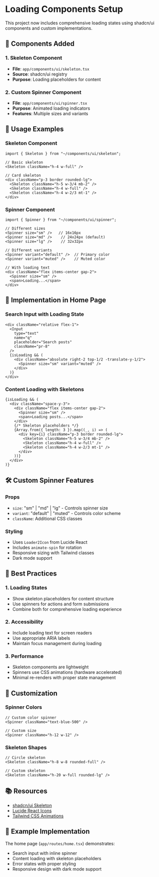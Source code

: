 # Loading Components Setup

This project now includes comprehensive loading states using shadcn/ui components and custom implementations.

## 🎯 Components Added

### 1. Skeleton Component
- **File**: `app/components/ui/skeleton.tsx`
- **Source**: shadcn/ui registry
- **Purpose**: Loading placeholders for content

### 2. Custom Spinner Component
- **File**: `app/components/ui/spinner.tsx`
- **Purpose**: Animated loading indicators
- **Features**: Multiple sizes and variants

## 🚀 Usage Examples

### Skeleton Component
```tsx
import { Skeleton } from "~/components/ui/skeleton";

// Basic skeleton
<Skeleton className="h-4 w-full" />

// Card skeleton
<div className="p-3 border rounded-lg">
  <Skeleton className="h-5 w-3/4 mb-2" />
  <Skeleton className="h-4 w-full" />
  <Skeleton className="h-4 w-2/3 mt-1" />
</div>
```

### Spinner Component
```tsx
import { Spinner } from "~/components/ui/spinner";

// Different sizes
<Spinner size="sm" />   // 16x16px
<Spinner size="md" />    // 24x24px (default)
<Spinner size="lg" />    // 32x32px

// Different variants
<Spinner variant="default" />  // Primary color
<Spinner variant="muted" />    // Muted color

// With loading text
<div className="flex items-center gap-2">
  <Spinner size="sm" />
  <span>Loading...</span>
</div>
```

## 🎨 Implementation in Home Page

### Search Input with Loading State
```tsx
<div className="relative flex-1">
  <Input
    type="text"
    name="q"
    placeholder="Search posts"
    className="pr-8"
  />
  {isLoading && (
    <div className="absolute right-2 top-1/2 -translate-y-1/2">
      <Spinner size="sm" variant="muted" />
    </div>
  )}
</div>
```

### Content Loading with Skeletons
```tsx
{isLoading && (
  <div className="space-y-3">
    <div className="flex items-center gap-2">
      <Spinner size="sm" />
      <span>Loading posts...</span>
    </div>
    {/* Skeleton placeholders */}
    {Array.from({ length: 3 }).map((_, i) => (
      <div key={i} className="p-3 border rounded-lg">
        <Skeleton className="h-5 w-3/4 mb-2" />
        <Skeleton className="h-4 w-full" />
        <Skeleton className="h-4 w-2/3 mt-1" />
      </div>
    ))}
  </div>
)}
```

## 🛠 Custom Spinner Features

### Props
- `size`: "sm" | "md" | "lg" - Controls spinner size
- `variant`: "default" | "muted" - Controls color scheme
- `className`: Additional CSS classes

### Styling
- Uses `Loader2Icon` from Lucide React
- Includes `animate-spin` for rotation
- Responsive sizing with Tailwind classes
- Dark mode support

## 🎯 Best Practices

### 1. Loading States
- Show skeleton placeholders for content structure
- Use spinners for actions and form submissions
- Combine both for comprehensive loading experience

### 2. Accessibility
- Include loading text for screen readers
- Use appropriate ARIA labels
- Maintain focus management during loading

### 3. Performance
- Skeleton components are lightweight
- Spinners use CSS animations (hardware accelerated)
- Minimal re-renders with proper state management

## 🔧 Customization

### Spinner Colors
```tsx
// Custom color spinner
<Spinner className="text-blue-500" />

// Custom size
<Spinner className="h-12 w-12" />
```

### Skeleton Shapes
```tsx
// Circle skeleton
<Skeleton className="h-8 w-8 rounded-full" />

// Custom skeleton
<Skeleton className="h-20 w-full rounded-lg" />
```

## 📚 Resources

- [shadcn/ui Skeleton](https://ui.shadcn.com/docs/components/skeleton)
- [Lucide React Icons](https://lucide.dev/)
- [Tailwind CSS Animations](https://tailwindcss.com/docs/animation)

## 🎉 Example Implementation

The home page (`app/routes/home.tsx`) demonstrates:
- Search input with inline spinner
- Content loading with skeleton placeholders
- Error states with proper styling
- Responsive design with dark mode support
